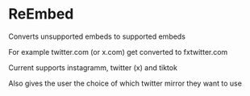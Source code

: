 # ReEmbed
Converts unsupported embeds to supported embeds

For example twitter.com (or x.com) get converted to fxtwitter.com

Current supports instagramm, twitter (x) and tiktok

Also gives the user the choice of which twitter mirror they want to use